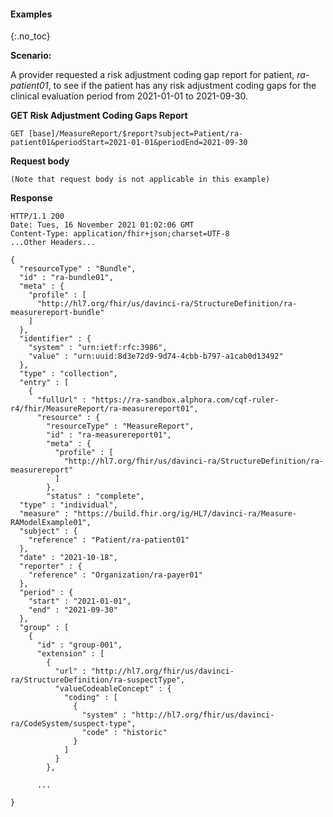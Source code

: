
#### Examples
{:.no_toc}

**Scenario:**

A provider requested a risk adjustment coding gap report for patient, *ra-patient01*, to see if the patient has any risk adjustment coding gaps for the clinical evaluation period from 2021-01-01 to 2021-09-30.

**GET Risk Adjustment Coding Gaps Report**


```
GET [base]/MeasureReport/$report?subject=Patient/ra-patient01&periodStart=2021-01-01&periodEnd=2021-09-30
```

**Request body**
~~~
(Note that request body is not applicable in this example)
~~~

**Response**

~~~
HTTP/1.1 200
Date: Tues, 16 November 2021 01:02:06 GMT
Content-Type: application/fhir+json;charset=UTF-8
...Other Headers...

{
  "resourceType" : "Bundle",
  "id" : "ra-bundle01",
  "meta" : {
    "profile" : [
      "http://hl7.org/fhir/us/davinci-ra/StructureDefinition/ra-measurereport-bundle"
    ]
  },
  "identifier" : {
    "system" : "urn:ietf:rfc:3986",
    "value" : "urn:uuid:8d3e72d9-9d74-4cbb-b797-a1cab0d13492"
  },
  "type" : "collection",
  "entry" : [
    {
      "fullUrl" : "https://ra-sandbox.alphora.com/cqf-ruler-r4/fhir/MeasureReport/ra-measurereport01",
      "resource" : {
        "resourceType" : "MeasureReport",
        "id" : "ra-measurereport01",
        "meta" : {
          "profile" : [
            "http://hl7.org/fhir/us/davinci-ra/StructureDefinition/ra-measurereport"
          ]
        },
        "status" : "complete",
  "type" : "individual",
  "measure" : "https://build.fhir.org/ig/HL7/davinci-ra/Measure-RAModelExample01",
  "subject" : {
    "reference" : "Patient/ra-patient01"
  },
  "date" : "2021-10-18",
  "reporter" : {
    "reference" : "Organization/ra-payer01"
  },
  "period" : {
    "start" : "2021-01-01",
    "end" : "2021-09-30"
  },
  "group" : [
    {
      "id" : "group-001",
      "extension" : [
        {
          "url" : "http://hl7.org/fhir/us/davinci-ra/StructureDefinition/ra-suspectType",
          "valueCodeableConcept" : {
            "coding" : [
              {
                "system" : "http://hl7.org/fhir/us/davinci-ra/CodeSystem/suspect-type",
                "code" : "historic"
              }
            ]
          }
        },

      ...

}

~~~
